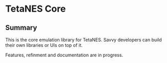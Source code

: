 # TetaNES Core

## Summary

This is the core emulation library for TetaNES. Savvy developers can build their
own libraries or UIs on top of it.

Features, refinment and documentation are in progress.
